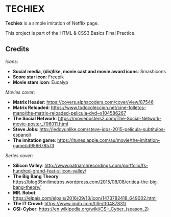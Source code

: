 # TECHIEX
**Techiex** is a simple imitation of Netflix page.

This project is part of the HTML & CSS3 Basics Final Practice.


## Credits

*Icons*:<br>
* **Social media, (dis)like, movie cast and movie award icons**: Smashicons
* **Score star icon**: Freepik
* **Movie stars icon**: Eucalyp

*Movies cover*:<br>
* **Matrix Header**: https://covers.alphacoders.com/cover/view/87546
* **Matrix Reloaded**: https://www.todocoleccion.net/cine-folletos-mano/the-matrix-reloaded-pelicula-dvd~x104586267
* **The Social Network**: https://movieposters2.com/The-Social-Network-movie-poster_706011.html
* **Steve Jobs**: http://ledoyunlike.com/steve-jobs-2015-pelicula-subtitulos-espanol/
* **The imitation game**: https://itunes.apple.com/au/movie/the-imitation-game/id956678573

*Series cover*:<br>
* **Silicon Valley**: http://www.patriarchrecordings.com/portfolio/fs-hundred-grand-feat-silicon-valley/
* **The Big Bang Theory**: https://blog35milimetros.wordpress.com/2015/08/08/critica-the-big-bang-theory/
* **MR. Robot**: https://elpais.com/elpais/2016/09/13/icon/1473782418_649002.html
* **The IT Crowd**: https://www.imdb.com/title/tt0487831/
* **CSI: Cyber**: https://en.wikipedia.org/wiki/CSI:_Cyber_(season_2)

